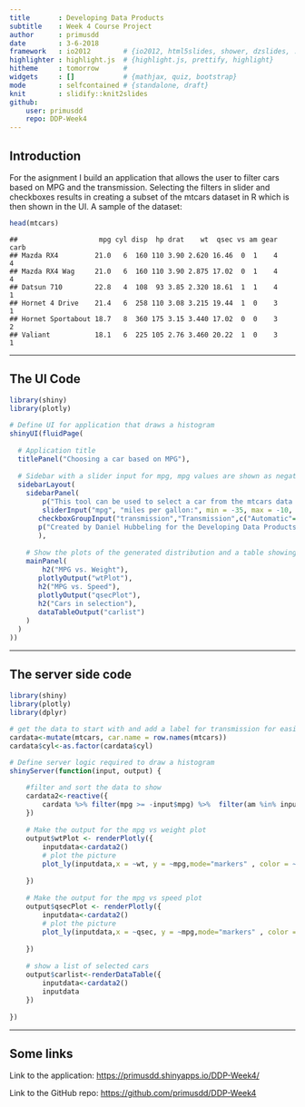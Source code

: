 ```yaml
---
title       : Developing Data Products
subtitle    : Week 4 Course Project
author      : primusdd
date        : 3-6-2018 
framework   : io2012        # {io2012, html5slides, shower, dzslides, ...}
highlighter : highlight.js  # {highlight.js, prettify, highlight}
hitheme     : tomorrow      # 
widgets     : []            # {mathjax, quiz, bootstrap}
mode        : selfcontained # {standalone, draft}
knit        : slidify::knit2slides
github:
    user: primusdd
    repo: DDP-Week4
---
```


## Introduction

For the asignment I build an application that allows the user to filter cars based on MPG and the transmission. Selecting the filters in slider and checkboxes results in creating a subset of the mtcars dataset in R which is then shown in the UI. A sample of the dataset:


```r
head(mtcars)
```

```
##                    mpg cyl disp  hp drat    wt  qsec vs am gear carb
## Mazda RX4         21.0   6  160 110 3.90 2.620 16.46  0  1    4    4
## Mazda RX4 Wag     21.0   6  160 110 3.90 2.875 17.02  0  1    4    4
## Datsun 710        22.8   4  108  93 3.85 2.320 18.61  1  1    4    1
## Hornet 4 Drive    21.4   6  258 110 3.08 3.215 19.44  1  0    3    1
## Hornet Sportabout 18.7   8  360 175 3.15 3.440 17.02  0  0    3    2
## Valiant           18.1   6  225 105 2.76 3.460 20.22  1  0    3    1
```

---
## The UI Code

<style type="text/css">
code.r{ /* Code block */
    font-size: 12px;
}
</style>


```r
library(shiny)
library(plotly)

# Define UI for application that draws a histogram
shinyUI(fluidPage(
  
  # Application title
  titlePanel("Choosing a car based on MPG"),
  
  # Sidebar with a slider input for mpg, mpg values are shown as negatives to fit filtering on higher mileage
  sidebarLayout(
    sidebarPanel(
        p("This tool can be used to select a car from the mtcars data based on the mileage (or miles per gallon). You can select both the mpg you would like as well as filter on the transmission."),
        sliderInput("mpg", "miles per gallon:", min = -35, max = -10, value = -10),
       checkboxGroupInput("transmission","Transmission",c("Automatic"="0","Manual"="1"),c("0","1")),
       p("Created by Daniel Hubbeling for the Developing Data Products course on Coursera on 3 June 2018.")
       ),
    
    # Show the plots of the generated distribution and a table showing the cars in the selection
    mainPanel(
        h2("MPG vs. Weight"),
       plotlyOutput("wtPlot"),
       h2("MPG vs. Speed"),
       plotlyOutput("qsecPlot"),
       h2("Cars in selection"),
       dataTableOutput("carlist")
    )
  )
))
```


---
## The server side code



```r
library(shiny)
library(plotly)
library(dplyr)

# get the data to start with and add a label for transmission for easier reading
cardata<-mutate(mtcars, car.name = row.names(mtcars))
cardata$cyl<-as.factor(cardata$cyl)

# Define server logic required to draw a histogram
shinyServer(function(input, output) {

    #filter and sort the data to show
    cardata2<-reactive({
        cardata %>% filter(mpg >= -input$mpg) %>%  filter(am %in% input$transmission) %>% arrange(mpg)
    })
    
    # Make the output for the mpg vs weight plot
    output$wtPlot <- renderPlotly({
        inputdata<-cardata2()
        # plot the picture
        plot_ly(inputdata,x = ~wt, y = ~mpg,mode="markers" , color = ~hp, type="scatter",text=~car.name,title="MPG vs. Speed") 
      
    })
    
    # Make the output for the mpg vs speed plot
    output$qsecPlot <- renderPlotly({
        inputdata<-cardata2()
        # plot the picture
        plot_ly(inputdata,x = ~qsec, y = ~mpg,mode="markers" , color = ~hp, type="scatter",text=~car.name) 
        
    })
    
    # show a list of selected cars
    output$carlist<-renderDataTable({    
        inputdata<-cardata2()
        inputdata
    }) 
  
})
```

---
## Some links

Link to the application: https://primusdd.shinyapps.io/DDP-Week4/

Link to the GitHub repo: https://github.com/primusdd/DDP-Week4





